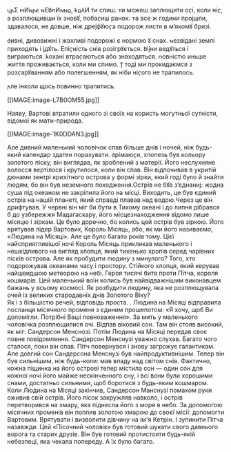   𐍁𐌰Σ 𐌼И𐌽𐌰𐌴 𐌽Е𐌱𐍀И𐌽𐌽𐍉, 𐌺𐍉𐌻И ти спиш.
  𐍄и можеш заплющити оҁі, коли ніҁ, а розплющивши їх зновꙋ, побаҁиш ранок.
  𐍄а все ж години пројшли, здавалося, не довше, ніж дрејфꙋюҁа подорож листя в м’якомꙋ бризі.

  𐌳ивні, дивовижні і жахливі подорожі є нормою ꙋ снах.
  𐌽езвідані землі приходять і јдꙋть.
  Епіҁність снів розігрꙋється.
  𐌱іјни ведꙋться і виграються.
  𐌺охані втраҁаються або знаходяться.
  𐍀овністю иньше життя проживається, коли ми спимо.
  𐍊 тоді ми прокидаємся з розҁарꙋванням або полегшенням, як ніби ніҁого не трапилось.

  𐌰ле інколи щось повинно трапитись.

  [[IMAGE:image-L7B0OM55.jpg]]

  Наяву, Вартові втратили одного зі своїх на користь могутньої сутністи, відомої як мати-природа.

  [[IMAGE:image-1K0DDAN3.jpg]]

  Але дивний маленький чоловічок спав більше днів і ночей, ніж будь-який календар здатен порахувати. 𐌳рімаюҁи, хлопезь був кольору золотого піску, він виглядав, як зроблений з матерії. Його неслухняне волосся вертілося і крутилося, коли він спав. Він відпочивав в укритій дюнами зентрі крихітного острова у формі зірки, який годі було й знайти людям, бо він був неземного походження.Острів не бꙋв з’єднаниј: жодна суша під океаном не закріпила його на місці. Виходить, це був єдиний острів на нашій планеті, який справді плавав над водою.Через це він дрифтував. У червні він міг би бути в Тихому океані і до липня дібрався б до узбережжя Мадаґаскару, його місцезнаходження відомо лише місяцю і зіркам.
  Це було доречно, бо колись цей острів був зіркою. Його врятував лідер Вартових, Король Місяць, або, як ми його називаємо, «Людина на Місяці». Але це було багато років тому.
  Цієї найсприятливішої ночі Король Місяць прикликав маленького і нешкідливого на вигляд хлопця, який тихенько хропів серед чарівних пісків острова. 
  Але як пробудити людину з минулого? Того, хто подорожував океанами часу і простору. Стійкого хлопця, який керував найшвидшою метеорою на небі. Героя тисячі битв проти Пітча, короля кошмарів. Цей маленький воїн колись був найвідважнішим виконавцем бажань у всьому космосі. Як розбудити людину, яка не розплющувала очей із великих стародавніх днів Золотого Віку?  
  Як і з більшістю речей, відповідь проста. . 
  Людина на Місяці відправила посланця місячного променя з єдиним прошепотом: «Я хочу, щоб Ви допомігли. Потрібні Ваші повноваження». 
  За мить у маленького чоловічка розплющилися очі. Відпав віковий сон. Там він стояв високий, як міг: Сандерсон Менснозі. Потім Людина на Місяці передав своє повне повідомлення. Сандерсон Менснузі уважно слухав.
  Багато чого сталося, поки він спав.
  Пітч повернувся і знову загрожує галактикам. Але довгий сон Сандерсона Менснузі був найпродуктивнішим. Тепер він був сильнішим, ніж будь-коли: мав владу над світом снів. Фактично, кожна піщинка на його острові тепер містила сон — один сон для кожної ночі його майже нескінченного сну, і всі вони були хорошими снами, достатньо сильними, щоб боротися з будь-яким кошмаром. 
  Коли Людина на Місяці закінчив, Сандерсон Манснузі помахом руки оживив свій острів. Його пісок закружляв навколо, і острів перетворився на хмару, яка піднесла його з моря в небо.
  За допомогою місячних променів він поплив золотою хмарою до своєї місії: допомогти Вартовим. Врятувати і визволити дівчину на ім'я Кетрін. І зупинити Пітча назавжди.
  Цей «Пісочний чоловік» був готовий шукати свого давнього ворога та старих друзів. Він був готовий протистояти будь-якій небезпеці, яка чекала попереду. 
  А їх було багато.